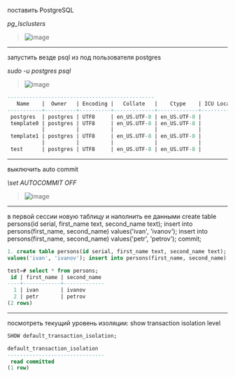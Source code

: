 поставить PostgreSQL

*pg_lsclusters*

> ![image](https://github.com/VyacheslavIT/postgre/assets/136000255/71aeacb2-7ab3-4566-8a69-0e5c1f337e80)

------------------------------------------------
запустить везде psql из под пользователя postgres

*sudo -u postgres psql*

> ![image](https://github.com/VyacheslavIT/postgre/assets/136000255/17159052-2a96-4659-a12e-12d32004cccc)
```sql
-----------------------------------------------
   Name    |  Owner   | Encoding |   Collate   |    Ctype    | ICU Locale | Locale Provider |   Access privileges   
-----------+----------+----------+-------------+-------------+------------+-----------------+-----------------------
 postgres  | postgres | UTF8     | en_US.UTF-8 | en_US.UTF-8 |            | libc            | 
 template0 | postgres | UTF8     | en_US.UTF-8 | en_US.UTF-8 |            | libc            | =c/postgres          +
           |          |          |             |             |            |                 | postgres=CTc/postgres
 template1 | postgres | UTF8     | en_US.UTF-8 | en_US.UTF-8 |            | libc            | =c/postgres          +
           |          |          |             |             |            |                 | postgres=CTc/postgres
 test      | postgres | UTF8     | en_US.UTF-8 | en_US.UTF-8 |            | libc            | 
```
-----------------------------------------------
выключить auto commit

*\set AUTOCOMMIT OFF*

> ![image](https://github.com/VyacheslavIT/postgre/assets/136000255/555de060-d867-465e-906b-5cf06c428f6c)

----------------------------------------------
в первой сессии новую таблицу и наполнить ее данными
create table persons(id serial, first_name text, second_name text);
insert into persons(first_name, second_name) values('ivan', 'ivanov');
insert into persons(first_name, second_name) values('petr', 'petrov'); commit;

```sql
1. create table persons(id serial, first_name text, second_name text); insert into persons(first_name, second_name)
values('ivan', 'ivanov'); insert into persons(first_name, second_name) values('petr', 'petrov');
```
```sql
test=# select * from persons;
 id | first_name | second_name 
----+------------+-------------
  1 | ivan       | ivanov
  2 | petr       | petrov
(2 rows)

```
-----------------------------------------------
посмотреть текущий уровень изоляции: show transaction isolation level

```sql
SHOW default_transaction_isolation;

default_transaction_isolation 
-------------------------------
 read committed
(1 row)

```
